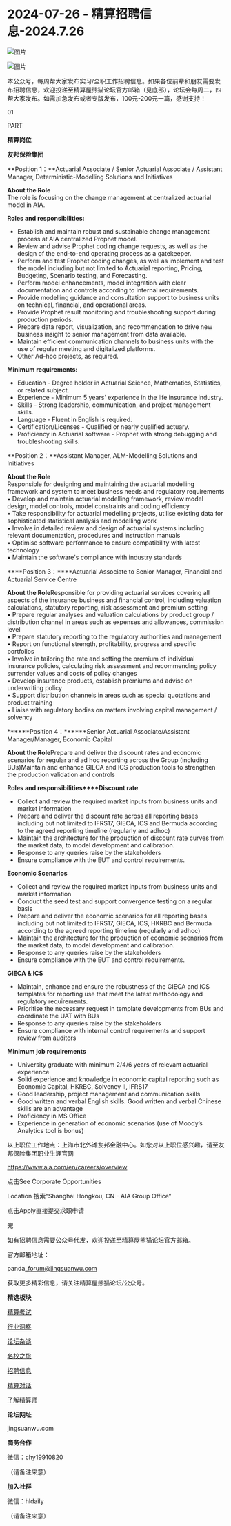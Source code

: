 # 2024-07-26 - 精算招聘信息-2024.7.26

![图片](https://mmbiz.qpic.cn/mmbiz_jpg/PVTr5cqOmdsiaicIRGthO3IhpdkibrFUWVU1xAtP9ZY24c0vAhCVJo55thjfrfia19NvibyVvich2UW9I8vGCty5LxNw/640?wx_fmt=jpeg&tp=webp&wxfrom=5&wx_lazy=1)

![图片](https://mmbiz.qpic.cn/mmbiz_png/7QRTvkK2qC63c02mKcsfAaJ8sNcicTvg22UkHHibvKiasFS9FS6E4FeV0Dibe7as7h4tm8p7EfNfI06adlGbL2icYjw/640?wx_fmt=png&tp=webp&wxfrom=5&wx_lazy=1)

本公众号，每周帮大家发布实习/全职工作招聘信息。如果各位前辈和朋友需要发布招聘信息，欢迎投递至精算屋熊猫论坛官方邮箱（见底部），论坛会每周二，四帮大家发布。如需加急发布或者专版发布，100元-200元一篇，感谢支持！

01

PART

**精算岗位**

**友邦保险集团**

**Position 1：**Actuarial Associate / Senior Actuarial Associate / Assistant Manager, Deterministic-Modelling Solutions and Initiatives

**About the Role**  
The role is focusing on the change management at centralized actuarial model in AIA.

**Roles and responsibilities:**

* Establish and maintain robust and sustainable change management process at AIA centralized Prophet model.
* Review and advise Prophet coding change requests, as well as the design of the end-to-end operating process as a gatekeeper.
* Perform and test Prophet coding changes, as well as implement and test the model including but not limited to Actuarial reporting, Pricing, Budgeting, Scenario testing, and Forecasting.
* Perform model enhancements, model integration with clear documentation and controls according to internal requirements.
* Provide modelling guidance and consultation support to business units on technical, financial, and operational areas.
* Provide Prophet result monitoring and troubleshooting support during production periods.
* Prepare data report, visualization, and recommendation to drive new business insight to senior management from data available.
* Maintain efficient communication channels to business units with the use of regular meeting and digitalized platforms.
* Other Ad-hoc projects, as required.

**Minimum requirements:**

* Education - Degree holder in Actuarial Science, Mathematics, Statistics, or related subject.
* Experience - Minimum 5 years’ experience in the life insurance industry.
* Skills - Strong leadership, communication, and project management skills.
* Language - Fluent in English is required.
* Certification/Licenses - Qualified or nearly qualified actuary.
* Proficiency in Actuarial software - Prophet with strong debugging and troubleshooting skills.

**Position 2：**Assistant Manager, ALM-Modelling Solutions and Initiatives

**About the Role**  
Responsible for designing and maintaining the actuarial modelling framework and system to meet business needs and regulatory requirements  
• Develop and maintain actuarial modelling framework, review model design, model controls, model constraints and coding efficiency  
• Take responsibility for actuarial modelling projects, utilise existing data for sophisticated statistical analysis and modelling work  
• Involve in detailed review and design of actuarial systems including relevant documentation, procedures and instruction manuals  
• Optimise software performance to ensure compatibility with latest technology  
• Maintain the software's compliance with industry standards

  

****Position 3：****Actuarial Associate to Senior Manager, Financial and Actuarial Service Centre

**About the Role**Responsible for providing actuarial services covering all aspects of the insurance business and financial control, including valuation calculations, statutory reporting, risk assessment and premium setting  
• Prepare regular analyses and valuation calculations by product group / distribution channel in areas such as expenses and allowances, commission level  
• Prepare statutory reporting to the regulatory authorities and management  
• Report on functional strength, profitability, progress and specific portfolios  
• Involve in tailoring the rate and setting the premium of individual insurance policies, calculating risk assessment and recommending policy surrender values and costs of policy changes  
• Develop insurance products, establish premiums and advise on underwriting policy  
• Support distribution channels in areas such as special quotations and product training  
• Liaise with regulatory bodies on matters involving capital management / solvency

******Position 4：******Senior Actuarial Associate/Assistant Manager/Manager, Economic Capital

**About the Role**Prepare and deliver the discount rates and economic scenarios for regular and ad hoc reporting across the Group (including BUs)Maintain and enhance GIECA and ICS production tools to strengthen the production validation and controls

**Roles and responsibilities****Discount rate**

* Collect and review the required market inputs from business units and market information
* Prepare and deliver the discount rate across all reporting bases including but not limited to IFRS17, GIECA, ICS and Bermuda according to the agreed reporting timeline (regularly and adhoc)
* Maintain the architecture for the production of discount rate curves from the market data, to model development and calibration.
* Response to any queries raise by the stakeholders
* Ensure compliance with the EUT and control requirements.

**Economic Scenarios**

* Collect and review the required market inputs from business units and market information
* Conduct the seed test and support convergence testing on a regular basis
* Prepare and deliver the economic scenarios for all reporting bases including but not limited to IFRS17, GIECA, ICS, HKRBC and Bermuda according to the agreed reporting timeline (regularly and adhoc)
* Maintain the architecture for the production of economic scenarios from the market data, to model development and calibration.
* Response to any queries raise by the stakeholders
* Ensure compliance with the EUT and control requirements.

****GIECA & ICS****

* Maintain, enhance and ensure the robustness of the GIECA and ICS templates for reporting use that meet the latest methodology and regulatory requirements.
* Prioritise the necessary request in template developments from BUs and coordinate the UAT with BUs
* Response to any queries raise by the stakeholders
* Ensure compliance with internal control requirements and support review from auditors

**Minimum job requirements**

* University graduate with minimum 2/4/6 years of relevant actuarial experience
* Solid experience and knowledge in economic capital reporting such as Economic Capital, HKRBC, Solvency II, IFRS17
* Good leadership, project management and communication skills
* Good written and verbal English skills. Good written and verbal Chinese skills are an advantage
* Proficiency in MS Office
* Experience in generation of economic scenarios (use of Moody’s Analytics tool is bonus)

以上职位工作地点：上海市北外滩友邦金融中心。如您对以上职位感兴趣，请至友邦保险集团职业生涯官网

https://www.aia.com/en/careers/overview

点击See Corporate Opportunities

Location 搜索“Shanghai Hongkou, CN - AIA Group Office“

点击Apply直接提交求职申请


完

如有招聘信息需要公众号代发，欢迎投递至精算屋熊猫论坛官方邮箱。

官方邮箱地址：

panda\_forum@jingsuanwu.com

获取更多精彩信息，请关注精算屋熊猫论坛/公众号。

**精选板块**

[精算考试](https://mp.weixin.qq.com/mp/appmsgalbum?__biz=Mzg5NzkwMTMzMA==&action=getalbum&album_id=2804960172988448769#wechat_redirect)

[行业洞察](https://mp.weixin.qq.com/mp/appmsgalbum?__biz=Mzg5NzkwMTMzMA==&action=getalbum&album_id=2804965799378829313#wechat_redirect)

[论坛杂谈](https://mp.weixin.qq.com/mp/appmsgalbum?__biz=Mzg5NzkwMTMzMA==&action=getalbum&album_id=2804979947286315009#wechat_redirect)

[名校之旅](https://mp.weixin.qq.com/mp/appmsgalbum?__biz=Mzg5NzkwMTMzMA==&action=getalbum&album_id=2804975288236654595#wechat_redirect)

[招聘信息](https://mp.weixin.qq.com/mp/appmsgalbum?__biz=Mzg5NzkwMTMzMA==&action=getalbum&album_id=2809916434738069507#wechat_redirect)

[精算对话](https://mp.weixin.qq.com/mp/appmsgalbum?__biz=Mzg5NzkwMTMzMA==&action=getalbum&album_id=3028246288796221446#wechat_redirect)

[了解精算师](https://mp.weixin.qq.com/mp/appmsgalbum?__biz=Mzg5NzkwMTMzMA==&action=getalbum&album_id=2804971247444180995#wechat_redirect)

**论坛网址**

jingsuanwu.com

**商务合作**

微信：chy19910820

（请备注来意）

**加入社群**

微信：hldaily

（请备注来意）